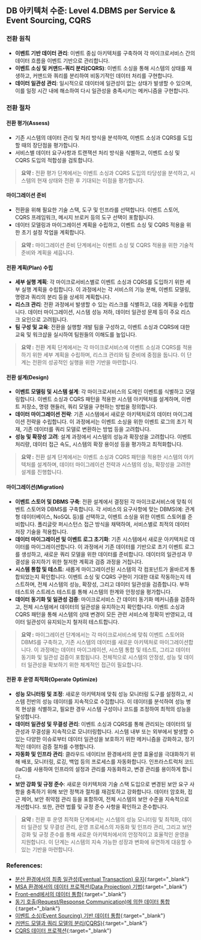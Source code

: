 ## DB 아키텍처 수준: Level 4.DBMS per Service & Event Sourcing, CQRS

### 전환 원칙
- **이벤트 기반 데이터 관리**: 이벤트 중심 아키텍처를 구축하여 각 마이크로서비스 간의 데이터 흐름을 이벤트 기반으로 관리합니다.
- **이벤트 소싱 및 커맨드-쿼리 분리(CQRS)**: 이벤트 소싱을 통해 시스템의 상태를 재생하고, 커맨드와 쿼리를 분리하여 비동기적인 데이터 처리를 구현합니다.
- **데이터 일관성 관리**: 일시적으로 데이터에 일관성이 없는 상태가 발생할 수 있으며, 이를 일정 시간 내에 해소하여 다시 일관성을 충족시키는 메커니즘을 구현합니다.

### 전환 절차
#### 전환 평가(Assess)
- 기존 시스템의 데이터 관리 및 처리 방식을 분석하여, 이벤트 소싱과 CQRS를 도입할 때의 장단점을 평가합니다.
- 서비스별 데이터 요구사항과 트랜잭션 처리 방식을 식별하고, 이벤트 소싱 및 CQRS 도입의 적합성을 검토합니다.

> **요약 :** 전환 평가 단계에서는 이벤트 소싱과 CQRS 도입의 타당성을 분석하고, 시스템의 현재 상태와 전환 후 기대되는 이점을 평가합니다.

#### 마이그레이션 준비
- 전환을 위해 필요한 기술 스택, 도구 및 인프라를 선택합니다. 이벤트 스토어, CQRS 프레임워크, 메시지 브로커 등의 도구 선택이 포함됩니다.
- 데이터 모델링과 마이그레이션 계획을 수립하고, 이벤트 소싱 및 CQRS 적용을 위한 초기 설정 작업을 계획합니다.

> **요약 :** 마이그레이션 준비 단계에서는 이벤트 소싱 및 CQRS 적용을 위한 기술적 준비와 계획을 세웁니다.

#### 전환 계획(Plan) 수립
- **세부 실행 계획**: 각 마이크로서비스별로 이벤트 소싱과 CQRS를 도입하기 위한 세부 실행 계획을 수립합니다. 이 과정에서는 각 서비스의 기능 분해, 이벤트 모델링, 명령과 쿼리의 분리 등을 상세히 계획합니다.
- **리스크 관리**: 전환 과정에서 발생할 수 있는 리스크를 식별하고, 대응 계획을 수립합니다. 데이터 마이그레이션, 시스템 성능 저하, 데이터 일관성 문제 등이 주요 리스크 요인으로 고려됩니다.
- **팀 구성 및 교육**: 전환을 실행할 개발 팀을 구성하고, 이벤트 소싱과 CQRS에 대한 교육 및 워크샵을 실시하여 팀원들의 이해도를 높입니다.

> **요약 :** 전환 계획 단계에서는 각 마이크로서비스에 이벤트 소싱과 CQRS를 적용하기 위한 세부 계획을 수립하며, 리스크 관리와 팀 준비에 중점을 둡니다. 이 단계는 전환의 성공적인 실행을 위한 기반을 마련합니다.

#### 전환 설계(Design)
- **이벤트 모델링 및 시스템 설계**: 각 마이크로서비스의 도메인 이벤트를 식별하고 모델링합니다. 이벤트 소싱과 CQRS 패턴을 적용한 시스템 아키텍처를 설계하며, 이벤트 저장소, 명령 핸들러, 쿼리 모델을 구현하는 방법을 정의합니다.
- **데이터 마이그레이션 전략**: 기존 시스템에서 새로운 아키텍처로의 데이터 마이그레이션 전략을 수립합니다. 이 과정에서는 이벤트 소싱을 위한 이벤트 로그의 초기 적재, 기존 데이터를 쿼리 모델로 변환하는 방법 등을 고려합니다.
- **성능 및 확장성 고려**: 설계 과정에서 시스템의 성능과 확장성을 고려합니다. 이벤트 처리량, 데이터 접근 속도, 시스템의 확장 용이성 등을 평가하고 최적화합니다.

> **요약 :** 전환 설계 단계에서는 이벤트 소싱과 CQRS 패턴을 적용한 시스템의 아키텍처를 설계하며, 데이터 마이그레이션 전략과 시스템의 성능, 확장성을 고려한 설계를 진행합니다.

#### 마이그레이션(Migration)
- **이벤트 스토어 및 DBMS 구축**: 전환 설계에서 결정된 각 마이크로서비스에 맞춰 이벤트 스토어와 DBMS를 구축합니다. 각 서비스의 요구사항에 맞는 DBMS(예: 관계형 데이터베이스, NoSQL 등)를 선택하고, 이벤트 소싱을 위한 이벤트 스토어를 준비합니다. 폴리글랏 퍼시스턴스 접근 방식을 채택하여, 서비스별로 최적의 데이터 저장 기술을 적용합니다.
- **데이터 마이그레이션 및 이벤트 로그 초기화**: 기존 시스템에서 새로운 아키텍처로 데이터를 마이그레이션합니다. 이 과정에서 기존 데이터를 기반으로 초기 이벤트 로그를 생성하고, 새로운 쿼리 모델을 위한 데이터를 준비합니다. 데이터의 일관성과 무결성을 유지하기 위한 철저한 계획과 검증 과정을 거칩니다.
- **시스템 통합 및 테스트**: 새롭게 마이그레이션된 시스템의 각 컴포넌트가 올바르게 통합되었는지 확인합니다. 이벤트 소싱 및 CQRS 구현이 기대한 대로 작동하는지 테스트하며, 전체 시스템의 성능, 확장성, 그리고 데이터 일관성을 검증합니다. 부하 테스트와 스트레스 테스트를 통해 시스템의 한계와 안정성을 평가합니다.
- **데이터 동기화 및 일관성 검증**: 마이크로서비스 간 데이터 동기화 메커니즘을 검증하고, 전체 시스템에서 데이터의 일관성을 유지하는지 확인합니다. 이벤트 소싱과 CQRS 패턴을 통해 시스템의 상태 변경이 모든 관련 서비스에 정확히 반영되고, 데이터 일관성이 유지되는지 철저히 테스트합니다.

> **요약 :** 마이그레이션 단계에서는 각 마이크로서비스에 맞춰 이벤트 스토어와 DBMS를 구축하고, 기존 시스템의 데이터를 새로운 아키텍처로 마이그레이션합니다. 이 과정에는 데이터 마이그레이션, 시스템 통합 및 테스트, 그리고 데이터 동기화 및 일관성 검증이 포함됩니다. 전체적으로 시스템의 안정성, 성능 및 데이터 일관성을 확보하기 위한 체계적인 접근이 필요합니다.

#### 전환 후 운영 최적화(Operate Optimize)
- **성능 모니터링 및 조정**: 새로운 아키텍처에 맞춰 성능 모니터링 도구를 설정하고, 시스템 전반의 성능 데이터를 지속적으로 수집합니다. 이 데이터를 분석하여 성능 병목 현상을 식별하고, 필요한 경우 시스템 구성이나 코드를 조정하여 최적의 성능을 달성합니다.
- **데이터 일관성 및 무결성 관리**: 이벤트 소싱과 CQRS를 통해 관리되는 데이터의 일관성과 무결성을 지속적으로 모니터링합니다. 시스템 내부 또는 외부에서 발생할 수 있는 다양한 이슈로부터 데이터 일관성을 보호하기 위한 메커니즘을 강화하고, 정기적인 데이터 검증 절차를 수행합니다.
- **자동화 및 인프라 관리**: 클라우드 네이티브 환경에서의 운영 효율성을 극대화하기 위해 배포, 모니터링, 로깅, 백업 등의 프로세스를 자동화합니다. 인프라스트럭처 코드(IaC)를 사용하여 인프라의 설정과 관리를 자동화하고, 변경 관리를 용이하게 합니다.
- **보안 강화 및 규정 준수**: 새로운 아키텍처와 기술 스택 도입으로 변경된 보안 요구 사항을 충족하기 위해 보안 정책과 절차를 재검토하고 강화합니다. 데이터 암호화, 접근 제어, 보안 취약점 관리 등을 포함하여, 전체 시스템의 보안 수준을 지속적으로 개선합니다. 또한, 관련 법률 및 규정 준수 사항을 확인하고 준수합니다.

> **요약 :** 전환 후 운영 최적화 단계에서는 시스템의 성능 모니터링 및 최적화, 데이터 일관성 및 무결성 관리, 운영 프로세스의 자동화 및 인프라 관리, 그리고 보안 강화 및 규정 준수를 통해 새로운 아키텍처에서의 안정적이고 효율적인 운영을 지원합니다. 이 단계는 시스템의 지속 가능한 성장과 변화에 유연하게 대응할 수 있는 기반을 마련합니다.

### References:
- [분산 환경에서의 최종 일관성(Eventual Transaction) 유지](https://www.msaschool.io/operation/integration/integration-four/){:target="_blank"}
- [MSA 환경에서의 데이터 프로젝션(Data Projection) 기법](https://www.msaschool.io/operation/integration/integration-five/){:target="_blank"}
- [Front-end에서의 데이터 통합](https://www.msaschool.io/operation/integration/integration-one/){:target="_blank"}
- [동기 호출(Request/Response Communication)에 의한 데이터 통합](https://www.msaschool.io/operation/integration/integration-two/){:target="_blank"}
- [이벤트 소싱(Event Sourcing) 기반 데이터 통합](https://www.msaschool.io/operation/integration/integration-three/){:target="_blank"}
- [커맨드 모델과 쿼리 모델의 분리(CQRS)](https://www.msaschool.io/operation/integration/integration-six/){:target="_blank"}
- [CQRS 데이터 프로젝션](https://intro-kor.msaez.io/development/dp-cqrs/){:target="_blank"}